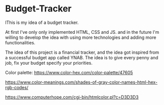# Budget-Tracker


IThis is my idea of a budget tracker.

At first I've only only implemented HTML, CSS and JS. and in the future I'm willing to develop the idea with using more technologies and adding more functionalities.

The idea of this project is a financial tracker, and the idea got inspired from a successful budget app called YNAB. The idea is to give every penny and job, fix your budget specify your priorities.



Color palette: https://www.color-hex.com/color-palette/47605

https://www.color-meanings.com/shades-of-gray-color-names-html-hex-rgb-codes/

https://www.computerhope.com/cgi-bin/htmlcolor.pl?c=D3D3D3
